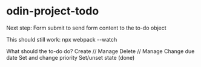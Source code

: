 # odin-project-todo

Next step: Form submit to send form content to the to-do object


This should still work: 
npx webpack --watch


What should the to-do do? 
Create // Manage
Delete // Manage
Change due date
Set and change priority
Set/unset state (done)


